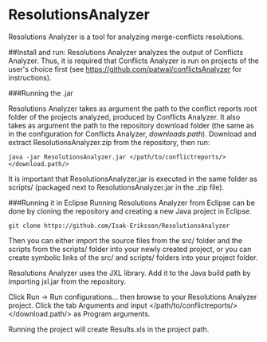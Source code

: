 # ResolutionsAnalyzer

Resolutions Analyzer is a tool for analyzing merge-conflicts resolutions.

##Install and run:
Resolutions Analyzer analyzes the output of Conflicts Analyzer. Thus, it is required that Conflicts Analyzer is run on projects of the user's choice first (see https://github.com/patwal/conflictsAnalyzer for instructions).

###Running the .jar

Resolutions Analyzer takes as argument the path to the conflict reports root folder of the projects analyzed, produced by Conflicts Analyzer. It also takes as argument the path to the repository download folder (the same as in the configuration for Conflicts Analyzer, *downloads.path*). Download and extract ResolutionsAnalyzer.zip from the repository, then run:

`java -jar ResolutionsAnalyzer.jar </path/to/conflictreports/> </download.path/>`

It is important that ResolutionsAnalyzer.jar is executed in the same folder as scripts/ (packaged next to ResolutionsAnalyzer.jar in the .zip file).

###Running it in Eclipse
Running Resolutions Analyzer from Eclipse can be done by cloning the repository and creating a new Java project in Eclipse. 

`git clone https://github.com/Isak-Eriksson/ResolutionsAnalyzer`

Then you can either import the source files from the src/ folder and the scripts from the scripts/ folder into your newly created project, or you can create symbolic links of the src/ and scripts/ folders into your project folder.

Resolutions Analyzer uses the JXL library. Add it to the Java build path by importing jxl.jar from the repository.

Click Run -> Run configurations… then browse to your Resolutions Analyzer project. Click the tab Arguments and input </path/to/conflictreports/> </download.path/> as Program arguments.

Running the project will create Results.xls in the project path.

